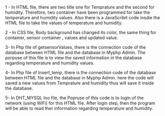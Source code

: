 1 - In HTML file, there are two title one for Temprature and the second for humidity. Therefore, two container have been programmed for take the temperature and humidity values.
Also there is a JavaScribit code insdie the HTML file to take the values of temperature and humidity.

2 - In CSS file, Body background has changed its color, the same thing for container, sensor container , values and updated value.

3- In Php file of getsensorValues, there is the connection code of the database between HTML file and the database in Myphp Admin.
The porpuse of this file is to view the saved information in the database regarding temperature and humidity values.

4- In Php file of Insert_temp, there is the connection code of the database between HTML file and the database in Myphp Admin.
here the code will saved a new values from Temprature and humidity thus will save it inside the database.

5- In DHT_MYSQL Ino file, the Popruse of this code is to login of the network (using WiFi) for this HTML file.
After login step, then the program will be able to read ther information regarding temperature and humidity.